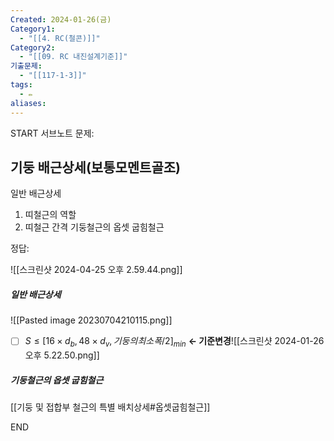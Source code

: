 ```yaml
---
Created: 2024-01-26(금)
Category1:
  - "[[4. RC(철콘)]]"
Category2:
  - "[[09. RC 내진설계기준]]"
기출문제:
  - "[[117-1-3]]"
tags:
  - ✏️
aliases:
---
```

START
서브노트
문제:  
## 기둥 배근상세(보통모멘트골조) 
일반 배근상세
1. 띠철근의 역할
2. 띠철근 간격
기둥철근의 옵셋 굽힘철근


정답: 

![[스크린샷 2024-04-25 오후 2.59.44.png]]
##### 일반 배근상세

![[Pasted image 20230704210115.png]]
- [ ] $S \leq [16×d_b, 48×d_v, 기둥의 최소폭/2]_{min}$ **← 기준변경**![[스크린샷 2024-01-26 오후 5.22.50.png]]
##### 기둥철근의 옵셋 굽힘철근
[[기둥 및 접합부 철근의 특별 배치상세#옵셋굽힘철근]]
<!--ID: 1688471918983-->
END

